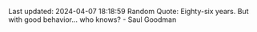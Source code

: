 Last updated: 2024-04-07 18:18:59
Random Quote: Eighty-six years. But with good behavior... who knows? - Saul Goodman